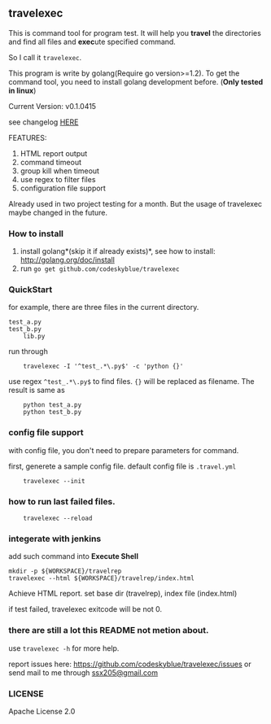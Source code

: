 ## travelexec
This is command tool for program test. It will help you **travel** the directories and find all files and **exec**ute specified command.

So I call it `travelexec`.

This program is write by golang(Require go version>=1.2). To get the command tool, you need to install golang development before. (**Only tested in linux**)

Current Version: v0.1.0415

see changelog [HERE](CHANGELOG.md)

FEATURES:

1. HTML report output
2. command timeout
3. group kill when timeout
4. use regex to filter files
5. configuration file support

Already used in two project testing for a month. But the usage of travelexec maybe changed in the future.
### How to install
1. install golang*(skip it if already exists)*, see how to install: <http://golang.org/doc/install>
2. run `go get github.com/codeskyblue/travelexec`

### QuickStart
for example, there are three files in the current directory.

 	test_a.py
	test_b.py
        lib.py
  
run through

        travelexec -I '^test_.*\.py$' -c 'python {}'

use regex `^test_.*\.py$` to find files. `{}` will be replaced as filename. The result is same as

        python test_a.py
        python test_b.py

### config file support
with config file, you don't need to prepare parameters for command.

first, generete a sample config file. default config file is `.travel.yml`

        travelexec --init
  
### how to run last failed files.
        travelexec --reload

### integerate with jenkins
add such command into **Execute Shell**

	mkdir -p ${WORKSPACE}/travelrep
	travelexec --html ${WORKSPACE}/travelrep/index.html
  
Achieve HTML report. set base dir (travelrep), index file (index.html)

if test failed, travelexec exitcode will be not 0.
### there are still a lot this README not metion about.
use `travelexec -h` for more help.

report issues here: <https://github.com/codeskyblue/travelexec/issues> or send mail to me through ssx205@gmail.com

### LICENSE
Apache License 2.0
